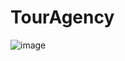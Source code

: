 # TourAgency

![image](https://github.com/user-attachments/assets/fa3c825d-4eca-440d-ab2e-17bed20300a9)
